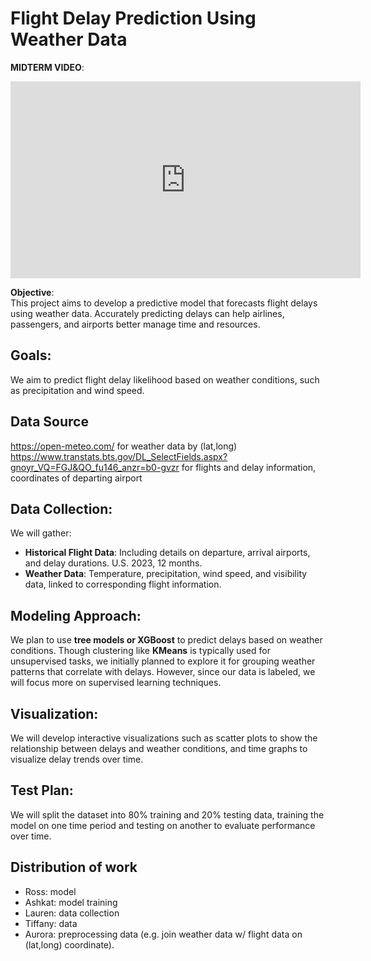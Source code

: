 # Flight Delay Prediction Using Weather Data


**MIDTERM VIDEO**:  
<iframe width="560" height="315" src="https://www.youtube.com/embed/2EWXgbAuChQ?si=IrGQamRudoZOl1ic" title="YouTube video player" frameborder="0" allow="accelerometer; autoplay; clipboard-write; encrypted-media; gyroscope; picture-in-picture; web-share" referrerpolicy="strict-origin-when-cross-origin" allowfullscreen></iframe>

**Objective**:  
This project aims to develop a predictive model that forecasts flight delays using weather data. Accurately predicting delays can help airlines, passengers, and airports better manage time and resources.

## Goals:
We aim to predict flight delay likelihood based on weather conditions, such as precipitation and wind speed.

## Data Source
https://open-meteo.com/ for weather data by (lat,long)
https://www.transtats.bts.gov/DL_SelectFields.aspx?gnoyr_VQ=FGJ&QO_fu146_anzr=b0-gvzr for flights and delay information, coordinates of departing airport


## Data Collection:
We will gather:
- **Historical Flight Data**: Including details on departure, arrival airports, and delay durations. U.S. 2023, 12 months.
- **Weather Data**: Temperature, precipitation, wind speed, and visibility data, linked to corresponding flight information.

## Modeling Approach:
We plan to use **tree models or XGBoost** to predict delays based on weather conditions. Though clustering like **KMeans** is typically used for unsupervised tasks, we initially planned to explore it for grouping weather patterns that correlate with delays. However, since our data is labeled, we will focus more on supervised learning techniques.

## Visualization:
We will develop interactive visualizations such as scatter plots to show the relationship between delays and weather conditions, and time graphs to visualize delay trends over time.

## Test Plan:
We will split the dataset into 80% training and 20% testing data, training the model on one time period and testing on another to evaluate performance over time.

## Distribution of work
  * Ross: model
  * Ashkat: model training
  * Lauren: data collection
  * Tiffany: data 
  * Aurora: preprocessing data (e.g. join weather data w/ flight data on (lat,long) coordinate).
